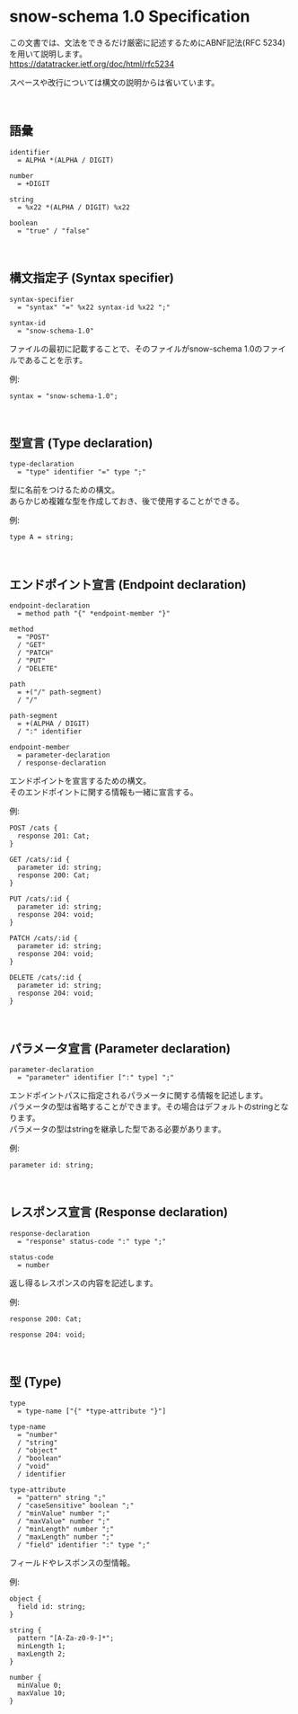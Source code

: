 # snow-schema 1.0 Specification
この文書では、文法をできるだけ厳密に記述するためにABNF記法(RFC 5234)を用いて説明します。\
https://datatracker.ietf.org/doc/html/rfc5234 

スペースや改行については構文の説明からは省いています。

<br />

## 語彙
```abnf
identifier
  = ALPHA *(ALPHA / DIGIT)

number
  = +DIGIT

string
  = %x22 *(ALPHA / DIGIT) %x22

boolean
  = "true" / "false"
```

<br />

## 構文指定子 (Syntax specifier)
```abnf
syntax-specifier
  = "syntax" "=" %x22 syntax-id %x22 ";"

syntax-id
  = "snow-schema-1.0"
```
ファイルの最初に記載することで、そのファイルがsnow-schema 1.0のファイルであることを示す。

例:
```
syntax = "snow-schema-1.0";
```

<br />

## 型宣言 (Type declaration)
```abnf
type-declaration
  = "type" identifier "=" type ";"
```
型に名前をつけるための構文。\
あらかじめ複雑な型を作成しておき、後で使用することができる。

例:
```
type A = string;
```

<br />

## エンドポイント宣言 (Endpoint declaration)
```abnf
endpoint-declaration
  = method path "{" *endpoint-member "}"

method
  = "POST"
  / "GET"
  / "PATCH"
  / "PUT"
  / "DELETE"

path
  = +("/" path-segment)
  / "/"

path-segment
  = +(ALPHA / DIGIT)
  / ":" identifier

endpoint-member
  = parameter-declaration
  / response-declaration
```
エンドポイントを宣言するための構文。\
そのエンドポイントに関する情報も一緒に宣言する。

例:
```
POST /cats {
  response 201: Cat;
}
```
```
GET /cats/:id {
  parameter id: string;
  response 200: Cat;
}
```
```
PUT /cats/:id {
  parameter id: string;
  response 204: void;
}
```
```
PATCH /cats/:id {
  parameter id: string;
  response 204: void;
}
```
```
DELETE /cats/:id {
  parameter id: string;
  response 204: void;
}
```

<br />

## パラメータ宣言 (Parameter declaration)
```abnf
parameter-declaration
  = "parameter" identifier [":" type] ";"
```
エンドポイントパスに指定されるパラメータに関する情報を記述します。\
パラメータの型は省略することができます。その場合はデフォルトのstringとなります。\
パラメータの型はstringを継承した型である必要があります。

例:
```
parameter id: string;
```

<br />

## レスポンス宣言 (Response declaration)
```abnf
response-declaration
  = "response" status-code ":" type ";"

status-code
  = number
```
返し得るレスポンスの内容を記述します。

例:
```
response 200: Cat;
```
```
response 204: void;
```

<br />

## 型 (Type)
```abnf
type
  = type-name ["{" *type-attribute "}"]

type-name
  = "number"
  / "string"
  / "object"
  / "boolean"
  / "void"
  / identifier

type-attribute
  = "pattern" string ";"
  / "caseSensitive" boolean ";"
  / "minValue" number ";"
  / "maxValue" number ";"
  / "minLength" number ";"
  / "maxLength" number ";"
  / "field" identifier ":" type ";"
```
フィールドやレスポンスの型情報。

例:
```
object {
  field id: string;
}
```
```
string {
  pattern "[A-Za-z0-9-]*";
  minLength 1;
  maxLength 2;
}
```
```
number {
  minValue 0;
  maxValue 10;
}
```

<br />

